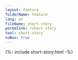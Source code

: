 ```yaml
---
layout: feature
folderName: feature
lang: en
fileName: short-story
permalink: /short-story
tool: short-story
noBox: true
---
```


{%- include short-story.html -%}
